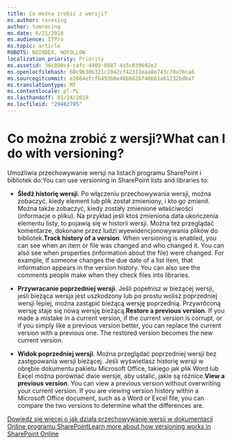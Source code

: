 ```yaml
---
title: Co można zrobić z wersji?
ms.author: toresing
author: tomresing
ms.date: 6/21/2018
ms.audience: ITPro
ms.topic: article
ROBOTS: NOINDEX, NOFOLLOW
localization_priority: Priority
ms.assetid: 36c890c4-cafc-4409-8887-4a5c039692e3
ms.openlocfilehash: 60c9b30b321c2042cf42311eaa8e743c70a3bca6
ms.sourcegitcommit: e2864efcfb493b6e46b662b746661a61232bdba7
ms.translationtype: MT
ms.contentlocale: pl-PL
ms.lasthandoff: 01/24/2019
ms.locfileid: "29482795"
---
```

# <a name="what-can-i-do-with-versioning"></a><span data-ttu-id="2c9cf-102">Co można zrobić z wersji?</span><span class="sxs-lookup"><span data-stu-id="2c9cf-102">What can I do with versioning?</span></span>

<span data-ttu-id="2c9cf-103">Umożliwia przechowywanie wersji na listach programu SharePoint i bibliotek do:</span><span class="sxs-lookup"><span data-stu-id="2c9cf-103">You can use versioning in SharePoint lists and libraries to:</span></span>
  
- <span data-ttu-id="2c9cf-p101">**Śledź historię wersji**. Po włączeniu przechowywania wersji, można zobaczyć, kiedy element lub plik został zmieniony, i kto go zmienił. Można także zobaczyć, kiedy zostały zmienione właściwości (informacje o pliku). Na przykład jeśli ktoś zmieniona data ukończenia elementu listy, to pojawią się w historii wersji. Można też przeglądać komentarze, dokonane przez ludzi wyewidencjonowywania plików do bibliotek.</span><span class="sxs-lookup"><span data-stu-id="2c9cf-p101">**Track history of a version**. When versioning is enabled, you can see when an item or file was changed and who changed it. You can also see when properties (information about the file) were changed. For example, if someone changes the due date of a list item, that information appears in the version history. You can also see the comments people make when they check files into libraries.</span></span> 
    
- <span data-ttu-id="2c9cf-p102">**Przywracanie poprzedniej wersji**. Jeśli popełnisz w bieżącej wersji, jeśli bieżąca wersja jest uszkodzony lub po prostu wolisz poprzedniej wersji lepiej, można zastąpić bieżącą wersję poprzednią. Przywróconą wersję staje się nową wersję bieżącą.</span><span class="sxs-lookup"><span data-stu-id="2c9cf-p102">**Restore a previous version**. If you made a mistake in a current version, if the current version is corrupt, or if you simply like a previous version better, you can replace the current version with a previous one. The restored version becomes the new current version.</span></span> 
    
- <span data-ttu-id="2c9cf-p103">**Widok poprzedniej wersji**. Można przeglądać poprzedniej wersji bez zastępowania wersji bieżącej. Jeśli wyświetlasz historię wersji w obrębie dokumentu pakietu Microsoft Office, takiego jak plik Word lub Excel można porównać dwie wersje, aby ustalić, jakie są różnice.</span><span class="sxs-lookup"><span data-stu-id="2c9cf-p103">**View a previous version**. You can view a previous version without overwriting your current version. If you are viewing version history within a Microsoft Office document, such as a Word or Excel file, you can compare the two versions to determine what the differences are.</span></span> 
    
[<span data-ttu-id="2c9cf-115">Dowiedz się więcej o jak działa przechowywanie wersji w dokumentacji Online programu SharePoint</span><span class="sxs-lookup"><span data-stu-id="2c9cf-115">Learn more about how versioning works in SharePoint Online</span></span>](https://go.microsoft.com/fwlink/?linkid=875710)
  

